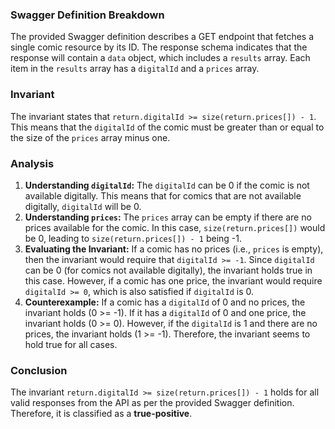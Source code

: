 ### Swagger Definition Breakdown
The provided Swagger definition describes a GET endpoint that fetches a single comic resource by its ID. The response schema indicates that the response will contain a `data` object, which includes a `results` array. Each item in the `results` array has a `digitalId` and a `prices` array.

### Invariant
The invariant states that `return.digitalId >= size(return.prices[]) - 1`. This means that the `digitalId` of the comic must be greater than or equal to the size of the `prices` array minus one.

### Analysis
1. **Understanding `digitalId`:** The `digitalId` can be 0 if the comic is not available digitally. This means that for comics that are not available digitally, `digitalId` will be 0.
2. **Understanding `prices`:** The `prices` array can be empty if there are no prices available for the comic. In this case, `size(return.prices[])` would be 0, leading to `size(return.prices[]) - 1` being -1.
3. **Evaluating the Invariant:** If a comic has no prices (i.e., `prices` is empty), then the invariant would require that `digitalId >= -1`. Since `digitalId` can be 0 (for comics not available digitally), the invariant holds true in this case. However, if a comic has one price, the invariant would require `digitalId >= 0`, which is also satisfied if `digitalId` is 0. 
4. **Counterexample:** If a comic has a `digitalId` of 0 and no prices, the invariant holds (0 >= -1). If it has a `digitalId` of 0 and one price, the invariant holds (0 >= 0). However, if the `digitalId` is 1 and there are no prices, the invariant holds (1 >= -1). Therefore, the invariant seems to hold true for all cases.

### Conclusion
The invariant `return.digitalId >= size(return.prices[]) - 1` holds for all valid responses from the API as per the provided Swagger definition. Therefore, it is classified as a **true-positive**.

